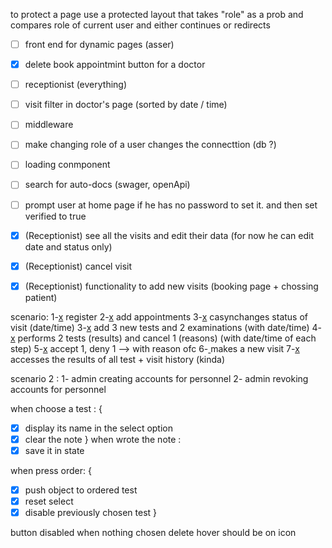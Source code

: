 to protect a page use a protected layout that takes "role" as a prob and compares role of current user and either continues or redirects 


  - [ ] front end for dynamic pages (asser)
  - [x] delete book appointmint button for a doctor 
  - [ ] receptionist (everything)
  - [ ] visit filter in doctor's page (sorted by date / time) 
  - [ ] middleware 
  - [ ] make changing role of a user changes the connecttion (db ?)
  - [ ] loading conmponent
  - [ ] search for auto-docs (swager, openApi)
  - [ ] prompt user at home page if he has no password to set it. and then set verified to true 
  - [x] (Receptionist) see all the visits and edit their data (for now he can edit date and status only)
  - [x] (Receptionist) cancel visit
  - [x] (Receptionist) functionality to add new visits (booking page + chossing patient)


  scenario: 
  1-[x](patient) register 
  2-[x](patient) add appointments 
  3-[x](doctor) casynchanges status of visit (date/time)
  3-[x](doctor) add 3 new tests and 2 examinations (with date/time)
  4-[x](tech) performs 2 tests (results) and cancel 1 (reasons) (with date/time of each step)
  5-[x](supervisor) accept 1, deny 1 --> with reason ofc
  6-[ ](registrar) makes a new visit 
  7-[x](doctor) accesses the results of all test + visit history (kinda)


scenario 2 : 
1- admin creating accounts for personnel 
2- admin revoking accounts for personnel 





when choose a test : {
- [x] display its name in the select option 
- [x] clear the note
}
when wrote the note : 
- [x] save it in state

when press order: {
  - [x] push object to ordered test
  - [x] reset select
  - [x] disable previously chosen test
}

button disabled when nothing chosen 
delete hover should be on icon 
